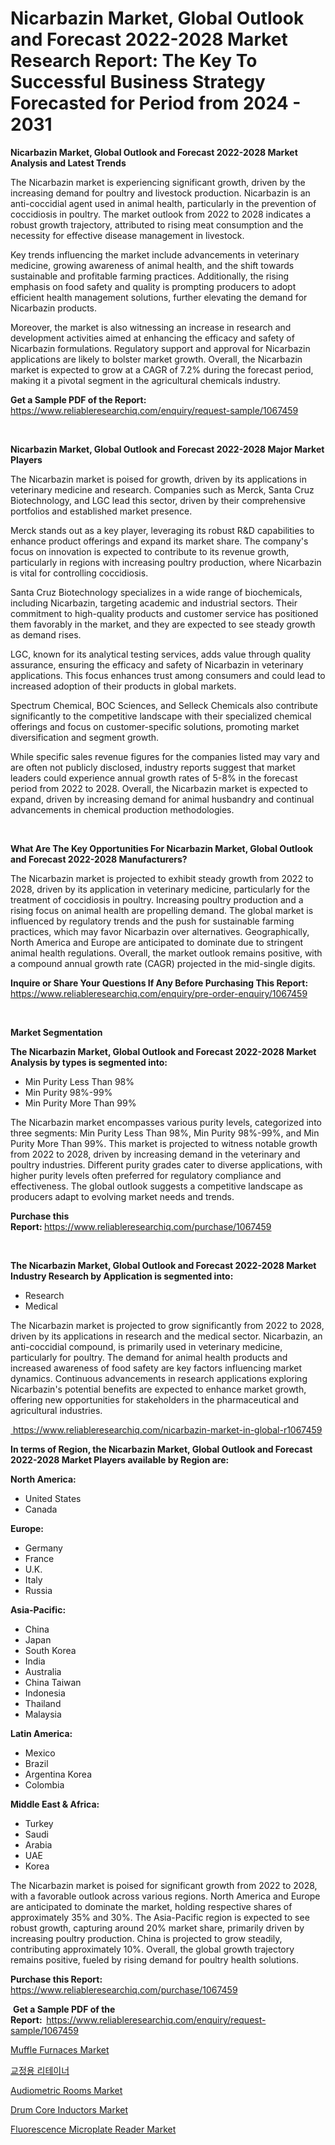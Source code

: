 <p><h1>Nicarbazin Market, Global Outlook and Forecast 2022-2028 Market Research Report: The Key To Successful Business Strategy Forecasted for Period from 2024 - 2031</h1></p><p><strong>Nicarbazin Market, Global Outlook and Forecast 2022-2028 Market Analysis and Latest Trends</strong></p>
<p><p>The Nicarbazin market is experiencing significant growth, driven by the increasing demand for poultry and livestock production. Nicarbazin is an anti-coccidial agent used in animal health, particularly in the prevention of coccidiosis in poultry. The market outlook from 2022 to 2028 indicates a robust growth trajectory, attributed to rising meat consumption and the necessity for effective disease management in livestock.</p><p>Key trends influencing the market include advancements in veterinary medicine, growing awareness of animal health, and the shift towards sustainable and profitable farming practices. Additionally, the rising emphasis on food safety and quality is prompting producers to adopt efficient health management solutions, further elevating the demand for Nicarbazin products.</p><p>Moreover, the market is also witnessing an increase in research and development activities aimed at enhancing the efficacy and safety of Nicarbazin formulations. Regulatory support and approval for Nicarbazin applications are likely to bolster market growth. Overall, the Nicarbazin market is expected to grow at a CAGR of 7.2% during the forecast period, making it a pivotal segment in the agricultural chemicals industry.</p></p>
<p><strong>Get a Sample PDF of the Report:&nbsp;</strong> <a href="https://www.reliableresearchiq.com/enquiry/request-sample/1067459?utm_campaign=99&utm_medium=2&utm_source=Github&utm_content=ia&utm_term=17112024&utm_id=nicarbazin-market-global-outlook-and-forecast-2022-2028">https://www.reliableresearchiq.com/enquiry/request-sample/1067459</a></p>
<p>&nbsp;</p>
<p><strong>Nicarbazin Market, Global Outlook and Forecast 2022-2028 Major Market Players</strong></p>
<p><p>The Nicarbazin market is poised for growth, driven by its applications in veterinary medicine and research. Companies such as Merck, Santa Cruz Biotechnology, and LGC lead this sector, driven by their comprehensive portfolios and established market presence.</p><p>Merck stands out as a key player, leveraging its robust R&D capabilities to enhance product offerings and expand its market share. The company's focus on innovation is expected to contribute to its revenue growth, particularly in regions with increasing poultry production, where Nicarbazin is vital for controlling coccidiosis.</p><p>Santa Cruz Biotechnology specializes in a wide range of biochemicals, including Nicarbazin, targeting academic and industrial sectors. Their commitment to high-quality products and customer service has positioned them favorably in the market, and they are expected to see steady growth as demand rises.</p><p>LGC, known for its analytical testing services, adds value through quality assurance, ensuring the efficacy and safety of Nicarbazin in veterinary applications. This focus enhances trust among consumers and could lead to increased adoption of their products in global markets.</p><p>Spectrum Chemical, BOC Sciences, and Selleck Chemicals also contribute significantly to the competitive landscape with their specialized chemical offerings and focus on customer-specific solutions, promoting market diversification and segment growth.</p><p>While specific sales revenue figures for the companies listed may vary and are often not publicly disclosed, industry reports suggest that market leaders could experience annual growth rates of 5-8% in the forecast period from 2022 to 2028. Overall, the Nicarbazin market is expected to expand, driven by increasing demand for animal husbandry and continual advancements in chemical production methodologies.</p></p>
<p>&nbsp;</p>
<p><strong>What Are The Key Opportunities For Nicarbazin Market, Global Outlook and Forecast 2022-2028 Manufacturers?</strong></p>
<p><p>The Nicarbazin market is projected to exhibit steady growth from 2022 to 2028, driven by its application in veterinary medicine, particularly for the treatment of coccidiosis in poultry. Increasing poultry production and a rising focus on animal health are propelling demand. The global market is influenced by regulatory trends and the push for sustainable farming practices, which may favor Nicarbazin over alternatives. Geographically, North America and Europe are anticipated to dominate due to stringent animal health regulations. Overall, the market outlook remains positive, with a compound annual growth rate (CAGR) projected in the mid-single digits.</p></p>
<p><strong>Inquire or Share Your Questions If Any Before Purchasing This Report:</strong> <a href="https://www.reliableresearchiq.com/enquiry/pre-order-enquiry/1067459?utm_campaign=99&utm_medium=2&utm_source=Github&utm_content=ia&utm_term=17112024&utm_id=nicarbazin-market-global-outlook-and-forecast-2022-2028">https://www.reliableresearchiq.com/enquiry/pre-order-enquiry/1067459</a></p>
<p>&nbsp;</p>
<p><strong>Market Segmentation</strong></p>
<p><strong>The Nicarbazin Market, Global Outlook and Forecast 2022-2028 Market Analysis by types is segmented into:</strong></p>
<p><ul><li>Min Purity Less Than 98%</li><li>Min Purity 98%-99%</li><li>Min Purity More Than 99%</li></ul></p>
<p><p>The Nicarbazin market encompasses various purity levels, categorized into three segments: Min Purity Less Than 98%, Min Purity 98%-99%, and Min Purity More Than 99%. This market is projected to witness notable growth from 2022 to 2028, driven by increasing demand in the veterinary and poultry industries. Different purity grades cater to diverse applications, with higher purity levels often preferred for regulatory compliance and effectiveness. The global outlook suggests a competitive landscape as producers adapt to evolving market needs and trends.</p></p>
<p><strong>Purchase this Report:&nbsp;</strong><a href="https://www.reliableresearchiq.com/purchase/1067459?utm_campaign=99&utm_medium=2&utm_source=Github&utm_content=ia&utm_term=17112024&utm_id=nicarbazin-market-global-outlook-and-forecast-2022-2028">https://www.reliableresearchiq.com/purchase/1067459</a></p>
<p>&nbsp;</p>
<p><strong>The Nicarbazin Market, Global Outlook and Forecast 2022-2028 Market Industry Research by Application is segmented into:</strong></p>
<p><ul><li>Research</li><li>Medical</li></ul></p>
<p><p>The Nicarbazin market is projected to grow significantly from 2022 to 2028, driven by its applications in research and the medical sector. Nicarbazin, an anti-coccidial compound, is primarily used in veterinary medicine, particularly for poultry. The demand for animal health products and increased awareness of food safety are key factors influencing market dynamics. Continuous advancements in research applications exploring Nicarbazin's potential benefits are expected to enhance market growth, offering new opportunities for stakeholders in the pharmaceutical and agricultural industries.</p></p>
<p><a href="https://www.reliableresearchiq.com/nicarbazin-market-in-global-r1067459?utm_campaign=99&utm_medium=2&utm_source=Github&utm_content=ia&utm_term=17112024&utm_id=nicarbazin-market-global-outlook-and-forecast-2022-2028">&nbsp;https://www.reliableresearchiq.com/nicarbazin-market-in-global-r1067459</a></p>
<p><strong>In terms of Region, the Nicarbazin Market, Global Outlook and Forecast 2022-2028 Market Players available by Region are:</strong></p>
<p>
    <p> <strong> North America: </strong>
        <ul>
            <li>United States</li>
            <li>Canada</li>
        </ul>
        </p> 
    <p> <strong> Europe: </strong>
        <ul>
            <li>Germany</li>
            <li>France</li>
            <li>U.K.</li>
            <li>Italy</li>
            <li>Russia</li>
        </ul>
        </p> 
    <p> <strong> Asia-Pacific: </strong>
        <ul>
            <li>China</li>
            <li>Japan</li>
            <li>South Korea</li>
            <li>India</li>
            <li>Australia</li>
            <li>China Taiwan</li>
            <li>Indonesia</li>
            <li>Thailand</li>
            <li>Malaysia</li>
        </ul>
        </p> 
    <p> <strong> Latin America: </strong>
        <ul>
            <li>Mexico</li>
            <li>Brazil</li>
            <li>Argentina Korea</li>
            <li>Colombia</li>
        </ul>
        </p> 
    <p> <strong> Middle East & Africa: </strong>
        <ul>
            <li>Turkey</li>
            <li>Saudi</li>
            <li>Arabia</li>
            <li>UAE</li>
            <li>Korea</li>
        </ul>
    </p>
    </p>
<p><p>The Nicarbazin market is poised for significant growth from 2022 to 2028, with a favorable outlook across various regions. North America and Europe are anticipated to dominate the market, holding respective shares of approximately 35% and 30%. The Asia-Pacific region is expected to see robust growth, capturing around 20% market share, primarily driven by increasing poultry production. China is projected to grow steadily, contributing approximately 10%. Overall, the global growth trajectory remains positive, fueled by rising demand for poultry health solutions.</p></p>
<p><strong>Purchase this Report: </strong><a href="https://www.reliableresearchiq.com/purchase/1067459?utm_campaign=99&utm_medium=2&utm_source=Github&utm_content=ia&utm_term=17112024&utm_id=nicarbazin-market-global-outlook-and-forecast-2022-2028">https://www.reliableresearchiq.com/purchase/1067459</a></p>
<p>&nbsp;<strong>Get a Sample PDF of the Report:&nbsp;&nbsp;</strong><a href="https://www.reliableresearchiq.com/enquiry/request-sample/1067459?utm_campaign=99&utm_medium=2&utm_source=Github&utm_content=ia&utm_term=17112024&utm_id=nicarbazin-market-global-outlook-and-forecast-2022-2028">https://www.reliableresearchiq.com/enquiry/request-sample/1067459</a></p>
<p><strong></strong></p>
<p><p><a href="https://www.linkedin.com/pulse/investing-muffle-furnaces-market-trends-leading-products-j94oe?utm_campaign=99&utm_medium=2&utm_source=Github&utm_content=ia&utm_term=17112024&utm_id=nicarbazin-market-global-outlook-and-forecast-2022-2028">Muffle Furnaces Market</a></p><p><a href="https://github.com/sougarounis/Market-Research-Report-List-6/blob/main/589356724594.md?utm_campaign=99&utm_medium=2&utm_source=Github&utm_content=ia&utm_term=17112024&utm_id=nicarbazin-market-global-outlook-and-forecast-2022-2028">교정용 리테이너</a></p><p><a href="https://issuu.com/reportprime-2/docs/audiometric-rooms-market-size-2030._ea6044e47a6680?utm_campaign=99&utm_medium=2&utm_source=Github&utm_content=ia&utm_term=17112024&utm_id=nicarbazin-market-global-outlook-and-forecast-2022-2028">Audiometric Rooms Market</a></p><p><a href="https://issuu.com/reportprime-2/docs/drum-core-inductors-market-size-203_856dbef94dcc4c?utm_campaign=99&utm_medium=2&utm_source=Github&utm_content=ia&utm_term=17112024&utm_id=nicarbazin-market-global-outlook-and-forecast-2022-2028">Drum Core Inductors Market</a></p><p><a href="https://www.linkedin.com/pulse/fluorescence-microplate-reader-market-outlook-complete-tpace?utm_campaign=99&utm_medium=2&utm_source=Github&utm_content=ia&utm_term=17112024&utm_id=nicarbazin-market-global-outlook-and-forecast-2022-2028">Fluorescence Microplate Reader Market</a></p></p>